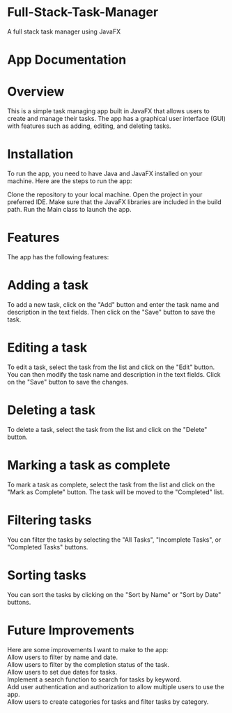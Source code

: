 # Full-Stack-Task-Manager
A full stack task manager using JavaFX

# App Documentation

# Overview
This is a simple task managing app built in JavaFX that allows users to create and manage their tasks. The app has a graphical user interface (GUI) with features such as adding, editing, and deleting tasks.

# Installation
To run the app, you need to have Java and JavaFX installed on your machine. Here are the steps to run the app:

Clone the repository to your local machine.
Open the project in your preferred IDE.
Make sure that the JavaFX libraries are included in the build path.
Run the Main class to launch the app.



# Features
The app has the following features:

# Adding a task
To add a new task, click on the "Add" button and enter the task name and description in the text fields. Then click on the "Save" button to save the task.

# Editing a task
To edit a task, select the task from the list and click on the "Edit" button. You can then modify the task name and description in the text fields. Click on the "Save" button to save the changes.

# Deleting a task
To delete a task, select the task from the list and click on the "Delete" button.

# Marking a task as complete
To mark a task as complete, select the task from the list and click on the "Mark as Complete" button. The task will be moved to the "Completed" list.

# Filtering tasks
You can filter the tasks by selecting the "All Tasks", "Incomplete Tasks", or "Completed Tasks" buttons.

# Sorting tasks
You can sort the tasks by clicking on the "Sort by Name" or "Sort by Date" buttons.

# Future Improvements
Here are some improvements I want to make to the app:<br>
Allow users to filter by name and date.<br>
Allow users to filter by the completion status of the task.<br>
Allow users to set due dates for tasks.<br>
Implement a search function to search for tasks by keyword.<br>
Add user authentication and authorization to allow multiple users to use the app.<br>
Allow users to create categories for tasks and filter tasks by category.




